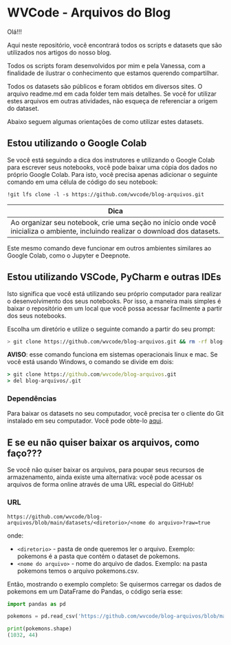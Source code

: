 # WVCode - Arquivos do Blog

Olá!!!

Aqui neste repositório, você encontrará todos os scripts e datasets que são utilizados nos artigos do nosso blog.

Todos os scripts foram desenvolvidos por mim e pela Vanessa, com a finalidade de ilustrar o conhecimento que estamos querendo compartilhar.

Todos os datasets são públicos e foram obtidos em diversos sites. O arquivo readme.md em cada folder tem mais detalhes. Se você for utilizar estes arquivos em outras atividades, não esqueça de referenciar a origem do dataset.

Abaixo seguem algumas orientações de como utilizar estes datasets.

## Estou utilizando o Google Colab

Se você está seguindo a dica dos instrutores e utilizando o Google Colab para escrever seus notebooks, você pode baixar uma cópia dos dados no próprio Google Colab. Para isto, você precisa apenas adicionar o seguinte comando em uma célula de código do seu notebook:

```colab
!git lfs clone -l -s https://github.com/wvcode/blog-arquivos.git
```

| **Dica**                                                                                                                         |
| -------------------------------------------------------------------------------------------------------------------------------- |
| Ao organizar seu notebook, crie uma seção no início onde você inicializa o ambiente, incluindo realizar o download dos datasets. |

Este mesmo comando deve funcionar em outros ambientes similares ao Google Colab, como o Jupyter e Deepnote.


## Estou utilizando VSCode, PyCharm e outras IDEs

Isto significa que você está utilizando seu próprio computador para realizar o desenvolvimento dos seus notebooks. Por isso, a maneira mais simples é baixar o repositório em um local que você possa acessar facilmente a partir dos seus notebooks.

Escolha um diretório e utilize o seguinte comando a partir do seu prompt:

```bash
> git clone https://github.com/wvcode/blog-arquivos.git && rm -rf blog-arquivos/.git
```

**AVISO**: esse comando funciona em sistemas operacionais linux e mac. Se você está usando Windows, o comando se divide em dois:

```cmd
> git clone https://github.com/wvcode/blog-arquivos.git 
> del blog-arquivos/.git
```


### Dependências

Para baixar os datasets no seu computador, você precisa ter o cliente do Git instalado em seu computador. Você pode obte-lo [aqui](https://git-scm.com/download).


## E se eu não quiser baixar os arquivos, como faço???

Se você não quiser baixar os arquivos, para poupar seus recursos de armazenamento, ainda existe uma alternativa: você pode acessar os arquivos de forma online através de uma URL especial do GitHub!

### URL

```
https://github.com/wvcode/blog-arquivos/blob/main/datasets/<diretorio>/<nome do arquivo>?raw=true
```

onde:
- `<diretorio>` - pasta de onde queremos ler o arquivo. Exemplo: pokemons é a pasta que contém o dataset de pokemons.
- `<nome do arquivo>` - nome do arquivo de dados. Exemplo: na pasta pokemons temos o arquivo pokemons.csv.

Então, mostrando o exemplo completo:
Se quisermos carregar os dados de pokemons em um DataFrame do Pandas, o código seria esse:

```python
import pandas as pd

pokemons = pd.read_csv('https://github.com/wvcode/blog-arquivos/blob/main/datasets/pokemons/pokemon.csv?raw=true')

print(pokemons.shape)
(1032, 44)
```
